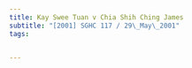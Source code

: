 ```yaml
---
title: Kay Swee Tuan v Chia Shih Ching James 
subtitle: "[2001] SGHC 117 / 29\_May\_2001"
tags:


---
```


